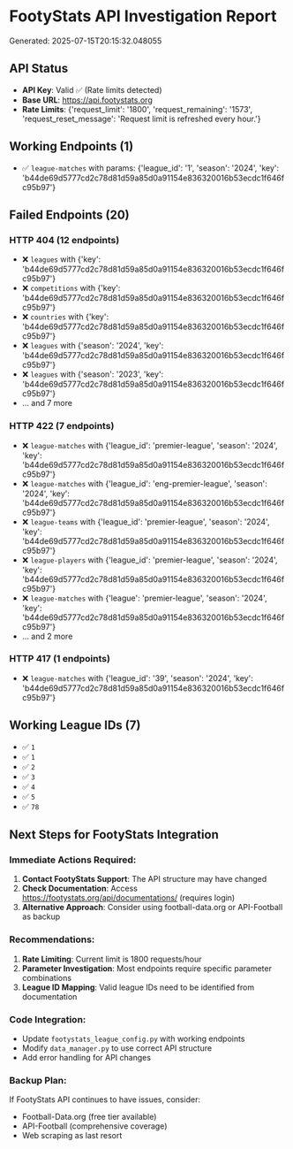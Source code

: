 
# FootyStats API Investigation Report
Generated: 2025-07-15T20:15:32.048055

## API Status
- **API Key**: Valid ✅ (Rate limits detected)
- **Base URL**: https://api.footystats.org
- **Rate Limits**: {'request_limit': '1800', 'request_remaining': '1573', 'request_reset_message': 'Request limit is refreshed every hour.'}

## Working Endpoints (1)
- ✅ `league-matches` with params: {'league_id': '1', 'season': '2024', 'key': 'b44de69d5777cd2c78d81d59a85d0a91154e836320016b53ecdc1f646fc95b97'}

## Failed Endpoints (20)

### HTTP 404 (12 endpoints)
- ❌ `leagues` with {'key': 'b44de69d5777cd2c78d81d59a85d0a91154e836320016b53ecdc1f646fc95b97'}
- ❌ `competitions` with {'key': 'b44de69d5777cd2c78d81d59a85d0a91154e836320016b53ecdc1f646fc95b97'}
- ❌ `countries` with {'key': 'b44de69d5777cd2c78d81d59a85d0a91154e836320016b53ecdc1f646fc95b97'}
- ❌ `leagues` with {'season': '2024', 'key': 'b44de69d5777cd2c78d81d59a85d0a91154e836320016b53ecdc1f646fc95b97'}
- ❌ `leagues` with {'season': '2023', 'key': 'b44de69d5777cd2c78d81d59a85d0a91154e836320016b53ecdc1f646fc95b97'}
- ... and 7 more

### HTTP 422 (7 endpoints)
- ❌ `league-matches` with {'league_id': 'premier-league', 'season': '2024', 'key': 'b44de69d5777cd2c78d81d59a85d0a91154e836320016b53ecdc1f646fc95b97'}
- ❌ `league-matches` with {'league_id': 'eng-premier-league', 'season': '2024', 'key': 'b44de69d5777cd2c78d81d59a85d0a91154e836320016b53ecdc1f646fc95b97'}
- ❌ `league-teams` with {'league_id': 'premier-league', 'season': '2024', 'key': 'b44de69d5777cd2c78d81d59a85d0a91154e836320016b53ecdc1f646fc95b97'}
- ❌ `league-players` with {'league_id': 'premier-league', 'season': '2024', 'key': 'b44de69d5777cd2c78d81d59a85d0a91154e836320016b53ecdc1f646fc95b97'}
- ❌ `league-matches` with {'league': 'premier-league', 'season': '2024', 'key': 'b44de69d5777cd2c78d81d59a85d0a91154e836320016b53ecdc1f646fc95b97'}
- ... and 2 more

### HTTP 417 (1 endpoints)
- ❌ `league-matches` with {'league_id': '39', 'season': '2024', 'key': 'b44de69d5777cd2c78d81d59a85d0a91154e836320016b53ecdc1f646fc95b97'}

## Working League IDs (7)
- ✅ `1`
- ✅ `1`
- ✅ `2`
- ✅ `3`
- ✅ `4`
- ✅ `5`
- ✅ `78`

## Next Steps for FootyStats Integration

### Immediate Actions Required:
1. **Contact FootyStats Support**: The API structure may have changed
2. **Check Documentation**: Access https://footystats.org/api/documentations/ (requires login)
3. **Alternative Approach**: Consider using football-data.org or API-Football as backup

### Recommendations:
1. **Rate Limiting**: Current limit is 1800 requests/hour
2. **Parameter Investigation**: Most endpoints require specific parameter combinations
3. **League ID Mapping**: Valid league IDs need to be identified from documentation

### Code Integration:
- Update `footystats_league_config.py` with working endpoints
- Modify `data_manager.py` to use correct API structure
- Add error handling for API changes

### Backup Plan:
If FootyStats API continues to have issues, consider:
- Football-Data.org (free tier available)
- API-Football (comprehensive coverage)
- Web scraping as last resort
